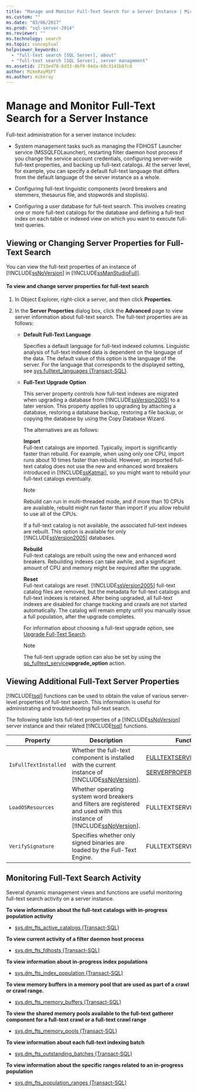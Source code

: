 ```yaml
---
title: "Manage and Monitor Full-Text Search for a Server Instance | Microsoft Docs"
ms.custom: ""
ms.date: "03/06/2017"
ms.prod: "sql-server-2014"
ms.reviewer: ""
ms.technology: search
ms.topic: conceptual
helpviewer_keywords: 
  - "full-text search [SQL Server], about"
  - "full-text search [SQL Server], server management"
ms.assetid: 2733ed78-6d33-4bf9-94da-60c3141b87c8
author: MikeRayMSFT
ms.author: mikeray
---
```

# Manage and Monitor Full-Text Search for a Server Instance
  Full-text administration for a server instance includes:  
  
-   System management tasks such as managing the FDHOST Launcher service (MSSQLFDLauncher), restarting filter daemon host process if you change the service account credentials, configuring server-wide full-text properties, and backing up full-text catalogs. At the server level, for example, you can specify a default full-text language that differs from the default language of the server instance as a whole.  
  
-   Configuring full-text linguistic components (word breakers and stemmers, thesaurus file, and stopwords and stoplists).  
  
-   Configuring a user database for full-text search. This involves creating one or more full-text catalogs for the database and defining a full-text index on each table or indexed view on which you want to execute full-text queries.  
  
##  <a name="props"></a> Viewing or Changing Server Properties for Full-Text Search  
 You can view the full-text properties of an instance of [!INCLUDE[ssNoVersion](../../includes/ssnoversion-md.md)] in [!INCLUDE[ssManStudioFull](../../includes/ssmanstudiofull-md.md)].  
  
#### To view and change server properties for full-text search  
  
1.  In Object Explorer, right-click a server, and then click **Properties**.  
  
2.  In the **Server Properties** dialog box, click the **Advanced** page to view server information about full-text search. The full-text properties are as follows:  
  
    -   **Default Full-Text Language**  
  
         Specifies a default language for full-text indexed columns. Linguistic analysis of full-text indexed data is dependent on the language of the data. The default value of this option is the language of the server. For the language that corresponds to the displayed setting, see [sys.fulltext_languages &#40;Transact-SQL&#41;](/sql/relational-databases/system-catalog-views/sys-fulltext-languages-transact-sql).  
  
    -   **Full-Text Upgrade Option**  
  
         This server property controls how full-text indexes are migrated when upgrading a database from [!INCLUDE[ssVersion2005](../../../includes/ssversion2005-md.md)] to a later version. This property applies to upgrading by attaching a database, restoring a database backup, restoring a file backup, or copying the database by using the Copy Database Wizard.  
  
         The alternatives are as follows:  
  
         **Import**  
         Full-text catalogs are imported. Typically, import is significantly faster than rebuild. For example, when using only one CPU, import runs about 10 times faster than rebuild. However, an imported full-text catalog does not use the new and enhanced word breakers introduced in [!INCLUDE[ssKatmai](../../includes/sskatmai-md.md)], so you might want to rebuild your full-text catalogs eventually.  
  
        > [!NOTE]  
        >  Rebuild can run in multi-threaded mode, and if more than 10 CPUs are available, rebuild might run faster than import if you allow rebuild to use all of the CPUs.  
  
         If a full-text catalog is not available, the associated full-text indexes are rebuilt. This option is available for only [!INCLUDE[ssVersion2005](../../../includes/ssversion2005-md.md)] databases.  
  
         **Rebuild**  
         Full-text catalogs are rebuilt using the new and enhanced word breakers. Rebuilding indexes can take awhile, and a significant amount of CPU and memory might be required after the upgrade.  
  
         **Reset**  
         Full-text catalogs are reset. [!INCLUDE[ssVersion2005](../../includes/ssversion2005-md.md)] full-text catalog files are removed, but the metadata for full-text catalogs and full-text indexes is retained. After being upgraded, all full-text indexes are disabled for change tracking and crawls are not started automatically. The catalog will remain empty until you manually issue a full population, after the upgrade completes.  
  
         For information about choosing a full-text upgrade option, see [Upgrade Full-Text Search](upgrade-full-text-search.md).  
  
        > [!NOTE]  
        >  The full-text upgrade option can also be set by using the [sp_fulltext_service](/sql/relational-databases/system-stored-procedures/sp-fulltext-service-transact-sql)**upgrade_option** action.  
  
##  <a name="metadata"></a> Viewing Additional Full-Text Server Properties  
 [!INCLUDE[tsql](../../../includes/tsql-md.md)] functions can be used to obtain the value of various server-level properties of full-text search. This information is useful for administrating and troubleshooting full-text search.  
  
 The following table lists full-text properties of a [!INCLUDE[ssNoVersion](../../includes/ssnoversion-md.md)] server instance and their related [!INCLUDE[tsql](../../../includes/tsql-md.md)] functions.  
  
|Property|Description|Function|  
|--------------|-----------------|--------------|  
|`IsFullTextInstalled`|Whether the full-text component is installed with the current instance of [!INCLUDE[ssNoVersion](../../includes/ssnoversion-md.md)].|[FULLTEXTSERVICEPROPERTY](/sql/t-sql/functions/fulltextserviceproperty-transact-sql)<br /><br /> [SERVERPROPERTY](/sql/t-sql/functions/serverproperty-transact-sql)|  
|`LoadOSResources`|Whether operating system word breakers and filters are registered and used with this instance of [!INCLUDE[ssNoVersion](../../includes/ssnoversion-md.md)].|FULLTEXTSERVICEPROPERTY|  
|`VerifySignature`|Specifies whether only signed binaries are loaded by the Full-Text Engine.|FULLTEXTSERVICEPROPERTY|  
  
##  <a name="monitor"></a> Monitoring Full-Text Search Activity  
 Several dynamic management views and functions are useful monitoring full-text search activity on a server instance.  
  
 **To view information about the full-text catalogs with in-progress population activity**  
  
-   [sys.dm_fts_active_catalogs &#40;Transact-SQL&#41;](/sql/relational-databases/system-dynamic-management-views/sys-dm-fts-active-catalogs-transact-sql)  
  
 **To view current activity of a filter daemon host process**  
  
-   [sys.dm_fts_fdhosts &#40;Transact-SQL&#41;](/sql/relational-databases/system-dynamic-management-views/sys-dm-fts-fdhosts-transact-sql)  
  
 **To view information about in-progress index populations**  
  
-   [sys.dm_fts_index_population &#40;Transact-SQL&#41;](/sql/relational-databases/system-dynamic-management-views/sys-dm-fts-index-population-transact-sql)  
  
 **To view memory buffers in a memory pool that are used as part of a crawl or crawl range.**  
  
-   [sys.dm_fts_memory_buffers &#40;Transact-SQL&#41;](/sql/relational-databases/system-dynamic-management-views/sys-dm-fts-memory-buffers-transact-sql)  
  
 **To view the shared memory pools available to the full-text gatherer component for a full-text crawl or a full-text crawl range**  
  
-   [sys.dm_fts_memory_pools &#40;Transact-SQL&#41;](/sql/relational-databases/system-dynamic-management-views/sys-dm-fts-memory-pools-transact-sql)  
  
 **To view information about each full-text indexing batch**  
  
-   [sys.dm_fts_outstanding_batches &#40;Transact-SQL&#41;](/sql/relational-databases/system-dynamic-management-views/sys-dm-fts-outstanding-batches-transact-sql)  
  
 **To view information about the specific ranges related to an in-progress population**  
  
-   [sys.dm_fts_population_ranges &#40;Transact-SQL&#41;](/sql/relational-databases/system-dynamic-management-views/sys-dm-fts-population-ranges-transact-sql)  
  
  
